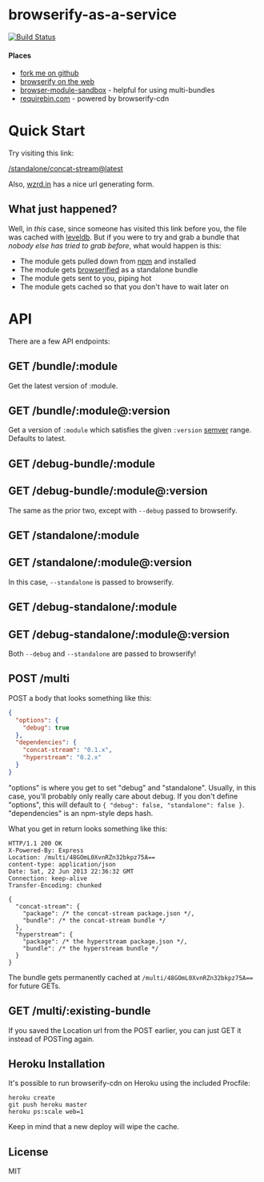 # browserify-as-a-service

[![Build Status](https://travis-ci.org/jesusabdullah/browserify-cdn.png?branch=master)](https://travis-ci.org/jesusabdullah/browserify-cdn)

#### Places

* [fork me on github](https://github.com/jesusabdullah/browserify-cdn)
* [browserify on the web](http://browserify.org)
* [browser-module-sandbox](https://github.com/maxogden/browser-module-sandbox) - helpful for using multi-bundles
* [requirebin.com](http://requirebin.com) - powered by browserify-cdn

# Quick Start

Try visiting this link:

[/standalone/concat-stream@latest](http://wzrd.in/standalone/concat-stream@latest)

Also, [wzrd.in](http://wzrd.in) has a nice url generating form.

## What just happened?

Well, in *this* case, since someone has visited this link before you,
the file was cached with [leveldb](https://github.com/rvagg/node-levelup).
But if you were to try and grab a bundle that
*nobody else has tried to grab before*, what would happen is this:

* The module gets pulled down from [npm](http://npmjs.org) and installed
* The module gets [browserified](http://browserify.org) as a standalone bundle
* The module gets sent to you, piping hot
* The module gets cached so that you don't have to wait later on

# API

There are a few API endpoints:

## GET /bundle/:module

Get the latest version of :module.

## GET /bundle/:module@:version

Get a version of `:module` which satisfies the given `:version`
[semver](https://github.com/rvagg/node-levelup) range. Defaults to latest.

## GET /debug-bundle/:module
## GET /debug-bundle/:module@:version

The same as the prior two, except with `--debug` passed to browserify.

## GET /standalone/:module
## GET /standalone/:module@:version

In this case, `--standalone` is passed to browserify.

## GET /debug-standalone/:module
## GET /debug-standalone/:module@:version

Both `--debug` and `--standalone` are passed to browserify!

## POST /multi

POST a body that looks something like this:

```json
{
  "options": {
    "debug": true
  },
  "dependencies": {
    "concat-stream": "0.1.x",
    "hyperstream": "0.2.x"
  }
}
```

"options" is where you get to set "debug" and "standalone". Usually, in this
case, you'll probably only really care about debug. If you don't define
"options", this will default to `{ "debug": false, "standalone": false }`.
"dependencies" is an npm-style deps hash.

What you get in return looks something like this:

```
HTTP/1.1 200 OK
X-Powered-By: Express
Location: /multi/48GOmL0XvnRZn32bkpz75A==
content-type: application/json
Date: Sat, 22 Jun 2013 22:36:32 GMT
Connection: keep-alive
Transfer-Encoding: chunked

{
  "concat-stream": {
    "package": /* the concat-stream package.json */,
    "bundle": /* the concat-stream bundle */
  },
  "hyperstream": {
    "package": /* the hyperstream package.json */,
    "bundle": /* the hyperstream bundle */
  }
}
```

The bundle gets permanently cached at `/multi/48GOmL0XvnRZn32bkpz75A==` for
future GETs.

## GET /multi/:existing-bundle

If you saved the Location url from the POST earlier, you can just GET it instead of
POSTing again.

## Heroku Installation

It's possible to run browserify-cdn on Heroku using the included Procfile:

    heroku create
    git push heroku master
    heroku ps:scale web=1

Keep in mind that a new deploy will wipe the cache.

## License

MIT
